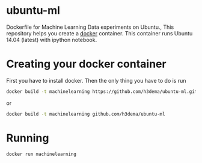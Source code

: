 # ubuntu-ml
Dockerfile for Machine Learning Data experiments on Ubuntu.,
This repository helps you create a [docker](https://www.docker.com/) container.
This container runs Ubuntu 14.04 (latest) with ipython notebook.



# Creating your docker container

First you have to install docker. Then the only thing you have to do is run
```bash
docker build -t machinelearning https://github.com/h3dema/ubuntu-ml.git
```

or

```bash
docker build -t machinelearning github.com/h3dema/ubuntu-ml
```

# Running

```bash
docker run machinelearning
```
